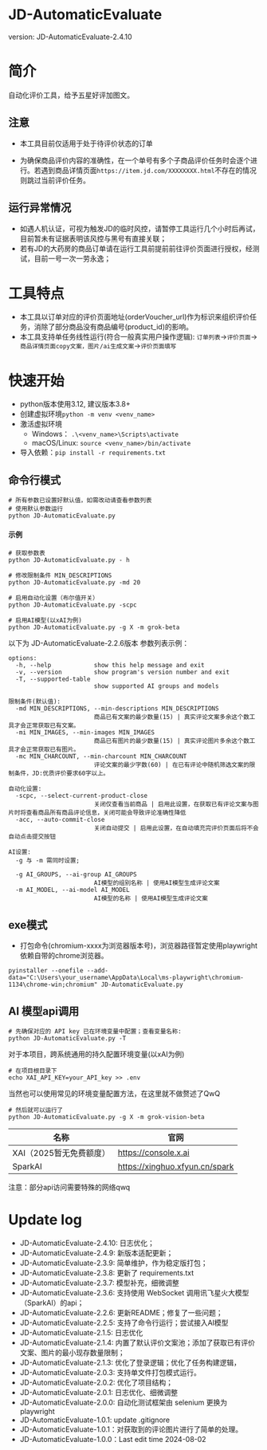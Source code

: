 # JD-AutomaticEvaluate
version: JD-AutomaticEvaluate-2.4.10

# 简介
自动化评价工具，给予五星好评加图文。

## 注意

- 本工具目前仅适用于处于待评价状态的订单

- 为确保商品评价内容的准确性，在一个单号有多个子商品评价任务时会逐个进行。若遇到商品详情页面`https://item.jd.com/XXXXXXXX.html`不存在的情况则跳过当前评价任务。

## 运行异常情况
- 如遇人机认证，可视为触发JD的临时风控，请暂停工具运行几个小时后再试，目前暂未有证据表明该风控与黑号有直接关联；
- 若有JD的大药房的商品订单请在运行工具前提前前往评价页面进行授权，经测试，目前一号一次一劳永逸；

# 工具特点
- 本工具以订单对应的评价页面地址(orderVoucher_url)作为标识来组织评价任务，消除了部分商品没有商品编号(product_id)的影响。
- 本工具支持单任务线性运行(符合一般真实用户操作逻辑): `订单列表`->`评价页面`->`商品详情页面copy文案，图片/ai生成文案`->`评价页面填写`

# 快速开始
- python版本使用3.12, 建议版本3.8+
- 创建虚拟环境`python -m venv <venv_name>`
- 激活虚拟环境
  - Windows： `.\<venv_name>\Scripts\activate`
  - macOS/Linux: `source <venv_name>/bin/activate`
- 导入依赖：`pip install -r requirements.txt`

## 命令行模式

```
# 所有参数已设置好默认值，如需改动请查看参数列表
# 使用默认参数运行
python JD-AutomaticEvaluate.py
```

#### 示例

```
# 获取参数表
python JD-AutomaticEvaluate.py - h

# 修改限制条件 MIN_DESCRIPTIONS
python JD-AutomaticEvaluate.py -md 20

# 启用自动化设置（布尔值开关）
python JD-AutomaticEvaluate.py -scpc

# 启用AI模型(以xAI为例)
python JD-AutomaticEvaluate.py -g X -m grok-beta
```
以下为 JD-AutomaticEvaluate-2.2.6版本 参数列表示例：
```
options:
  -h, --help            show this help message and exit
  -v, --version         show program's version number and exit
  -T, --supported-table
                        show supported AI groups and models

限制条件(默认值):
  -md MIN_DESCRIPTIONS, --min-descriptions MIN_DESCRIPTIONS
                        商品已有文案的最少数量(15) | 真实评论文案多余这个数工具才会正常获取已有文案。
  -mi MIN_IMAGES, --min-images MIN_IMAGES
                        商品已有图片的最少数量(15) | 真实评论图片多余这个数工具才会正常获取已有图片。
  -mc MIN_CHARCOUNT, --min-charcount MIN_CHARCOUNT
                        评论文案的最少字数(60) | 在已有评论中随机筛选文案的限制条件，JD:优质评价要求60字以上。

自动化设置:
  -scpc, --select-current-product-close
                        关闭仅查看当前商品 | 启用此设置，在获取已有评论文案与图片时将查看商品所有商品评论信息，关闭可能会导致评论准确性降低
  -acc, --auto-commit-close
                        关闭自动提交 | 启用此设置，在自动填充完评价页面后将不会自动点击提交按钮

AI设置:
  -g 与 -m 需同时设置;

  -g AI_GROUPS, --ai-group AI_GROUPS
                        AI模型的组别名称 | 使用AI模型生成评论文案
  -m AI_MODEL, --ai-model AI_MODEL
                        AI模型的名称 | 使用AI模型生成评论文案
```
## exe模式
- 打包命令(chromium-xxxx为浏览器版本号)，浏览器路径暂定使用playwright依赖自带的chrome浏览器。
```
pyinstaller --onefile --add-data="C:\Users\your_username\AppData\Local\ms-playwright\chromium-1134\chrome-win;chromium" JD-AutomaticEvaluate.py
```
## AI 模型api调用

```
# 先确保对应的 API key 已在环境变量中配置；查看变量名称:
python JD-AutomaticEvaluate.py -T
```
对于本项目，跨系统通用的持久配置环境变量(以xAI为例)
```
# 在项目根目录下
echo XAI_API_KEY=your_API_key >> .env
```
当然也可以使用常见的环境变量配置方法，在这里就不做赘述了QwQ
```
# 然后就可以运行了
python JD-AutomaticEvaluate.py -g X -m grok-vision-beta
```
|名称|官网|
|--|--|
|XAI（2025暂无免费额度）|https://console.x.ai|
|SparkAI|https://xinghuo.xfyun.cn/spark|

注意：部分api访问需要特殊的网络qwq


# Update log
- JD-AutomaticEvaluate-2.4.10: 日志优化；
- JD-AutomaticEvaluate-2.4.9: 新版本适配更新；
- JD-AutomaticEvaluate-2.3.9: 简单维护，作为稳定版打包；
- JD-AutomaticEvaluate-2.3.8: 更新了 requirements.txt
- JD-AutomaticEvaluate-2.3.7: 模型补充，细微调整
- JD-AutomaticEvaluate-2.3.6: 支持使用 WebSocket 调用讯飞星火大模型（SparkAI）的api；
- JD-AutomaticEvaluate-2.2.6: 更新README；修复了一些问题；
- JD-AutomaticEvaluate-2.2.5: 支持了命令行运行；尝试接入AI模型
- JD-AutomaticEvaluate-2.1.5: 日志优化
- JD-AutomaticEvaluate-2.1.4: 内置了默认评价文案池；添加了获取已有评价文案、图片的最小现存数量限制；
- JD-AutomaticEvaluate-2.1.3: 优化了登录逻辑；优化了任务构建逻辑，
- JD-AutomaticEvaluate-2.0.3: 支持单文件打包模式运行。
- JD-AutomaticEvaluate-2.0.2: 优化了项目结构；
- JD-AutomaticEvaluate-2.0.1: 日志优化、细微调整
- JD-AutomaticEvaluate-2.0.0: 自动化测试框架由 selenium 更换为 playwright
- JD-AutomaticEvaluate-1.0.1: update .gitignore
- JD-AutomaticEvaluate-1.0.1：对获取到的评论图片进行了简单的处理。
- JD-AutomaticEvaluate-1.0.0：Last edit time 2024-08-02